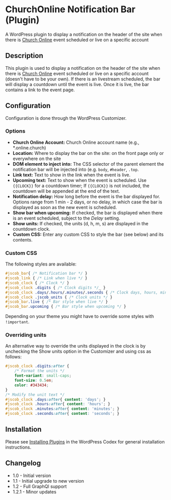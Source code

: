 # ChurchOnline Notification Bar (Plugin)

A WordPress plugin to display a notification on the header of the site when there is [Church Online](https://online.church) event scheduled or live on a specific account 

## Description

This plugin is used to display a notification on the header of the site when there is [Church Online](https://online.church) event scheduled or live on a specific account (doesn't have to be your own). If there is an livestream scheduled, the bar will display a countdown until the event is live. Once it is live, the bar contains a link to the event page. 

## Configuration

Configuration is done through the WordPress Customizer. 

### Options 
* **Church Online Account:** Church Online account name (e.g., *.online.church)
* **Location:** Where to display the bar on the site: on the front page only or everywhere on the site
* **DOM element to inject into:** The CSS selector of the parent element the notification bar will be injected into (e.g. `body`, `#header`, `.top`.
* **Link text:** Text to show in the link when the event is live. 
* **Upcoming text:** Text to show when the event is scheduled. Use `{{CLOCK}}` for a countdown timer; If `{{CLOCK}}` is not included, the countdown will be appended at the end of the text. 
* **Notification delay:** How long before the event is the bar displayed for. Options range from 1 min - 2 days, or no delay, in which case the bar is displayed as soon as the new event is scheduled.
* **Show bar when upcoming:** If checked, the bar is displayed when there is an event scheduled, subject to the *Delay* setting.
* **Show units:** If checked, the units (d, h, m, s) are displayed in the countdown clock.  
* **Custom CSS:** Enter any custom CSS to style the bar (see below) and its contents.

### Custom CSS

The following styles are available:
```css
#jscob_bar{ /* Notification bar */ }
#jscob_link { /* Link when live */ }
#jscob_clock { /* Clock */ }
#jscob_clock .digits { /* Clock digits */_ }
#jscob_clock .days/.hours/.minutes/.seconds { /* Clock days, hours, minutes, seconds */ }
#jscob_clock .jscob_units { /* Clock units */ }
#jscob_bar.live { /* Bar style when live */ }
#jscob_bar.upcoming { /* Bar style when upcoming */ }
```

Depending on your theme you might have to override some styles with `!important`. 

### Overriding units
An alternative way to override the units displayed in the clock is by unchecking the Show units option in the Customizer and using css as follows:
```css
#jscob_clock .digits:after { 
	/* Format the units */
	font-variant: small-caps;
	font-size: 0.5em;
	color: #343434;
}
/* Modify the unit text */
#jscob_clock .days:after{ content: 'days'; }
#jscob_clock .hours:after{ content: 'hours'; }
#jscob_clock .minutes:after{ content: 'minutes'; }
#jscob_clock .seconds:after{ content: 'seconds'; }
```

## Installation

Please see [Installing Plugins](http://codex.wordpress.org/Managing_Plugins#Installing_Plugins) in the WordPress Codex for general installation instructions.


## Changelog

* 1.0   - Initial version
* 1.1 	- Initial upgrade to new version 
* 1.2 	- Full GraphQl support
* 1.2.1 - Minor updates
